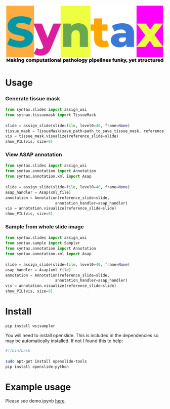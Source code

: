 <p align="center">
    <br>
    <img src="docs/source/imgs/syntax_logo_text.png" width="600"/>
    <br>
<p>

# Usage

### Generate tissue mask
```python
from syntax.slides import assign_wsi
from sytnax.tissuemask import TissueMask

slide = assign_slide(slide=file, level0=40, frame=None)
tissue_mask = TissueMask(save_path=path_to_save_tissue_mask, reference_slide=slide)
vis = tissue_mask.visualize(reference_slide=slide)
show_PIL(vis, size=8)
```

### View ASAP annotation
```python
from syntax.slides import assign_wsi
from syntax.annotation import Annotation
from syntax.annotation.xml import Asap

slide = assign_slide(slide=file, level0=40, frame=None)
asap_handler = Asap(xml_file)
annotation = Annotation(reference_slide=slide,
                      annotation_handler=asap_handler)
vis = annotation.visualize(reference_slide=slide)
show_PIL(vis, size=8)
```

### Sample from whole slide image
```python
from syntax.slides import assign_wsi
from syntax.sample import Sampler
from syntax.annotation import Annotation
from syntax.annotation.xml import Asap

slide = assign_slide(slide=file, level0=40, frame=None)
asap_handler = Asap(xml_file)
annotation = Annotation(reference_slide=slide,
                      annotation_handler=asap_handler)
vis = annotation.visualize(reference_slide=slide)
show_PIL(vis, size=8)
```


# Install

`pip install wsisampler`

You will need to install openslide. This is included in the dependencies so may be automatically installed. If not I found this to help:

```bash
#!/bin/bash

sudo apt-get install openslide-tools
pip install openslide-python
```

# Example usage

Please see demo.ipynb [here](https://github.com/jgamper/WholeSlideImageSampler/blob/master/demo.ipynb).
